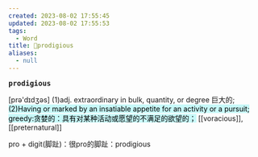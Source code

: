 ```yaml
---
created: 2023-08-02 17:55:45
updated: 2023-08-02 17:55:53
tags:
  - Word
title: 📖prodigious
aliases:
  - null
---
```


<pre><strong>prodigious</strong></pre>
[prə'dɪdʒəs]
(1)adj. extraordinary in bulk, quantity, or degree 巨⼤的; <mark style="background: #ABF7F7A6;">(2)Having or marked by an insatiable appetite for an activity or a pursuit; greedy:贪婪的：具有对某种活动或愿望的不满足的欲望的；</mark>
[[voracious]], [[preternatural]]

pro + digit(脚趾)：很pro的脚趾：prodigious